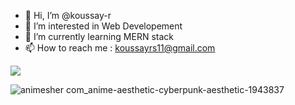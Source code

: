 - 👋 Hi, I’m @koussay-r
- 👀 I’m interested in Web Developement
- 🌱 I’m currently learning MERN stack
- 📫 How to reach me : koussayrs11@gmail.com
<img src="https://profile-counter.glitch.me/Filza2/count.svg" />
    


![animesher com_anime-aesthetic-cyberpunk-aesthetic-1943837](https://user-images.githubusercontent.com/123671958/221381980-a7f30a46-a31b-49fc-9928-e07de2db7afb.gif)





